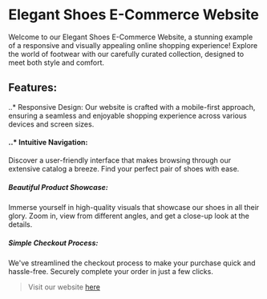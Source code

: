 # Elegant Shoes E-Commerce Website
Welcome to our Elegant Shoes E-Commerce Website, a stunning example of a responsive and visually appealing online shopping experience! Explore the world of footwear with our carefully curated collection, designed to meet both style and comfort.

## Features:

..* Responsive Design: 
Our website is crafted with a mobile-first approach, ensuring a seamless and enjoyable shopping experience across various devices and screen sizes.

#### ..* Intuitive Navigation: 
Discover a user-friendly interface that makes browsing through our extensive catalog a breeze. Find your perfect pair of shoes with ease.


##### Beautiful Product Showcase: 
Immerse yourself in high-quality visuals that showcase our shoes in all their glory. Zoom in, view from different angles, and get a close-up look at the details.


##### Simple Checkout Process: 
We've streamlined the checkout process to make your purchase quick and hassle-free. Securely complete your order in just a few clicks.


> Visit our website [here](https://varunishad.github.io/ShoeShow/)
